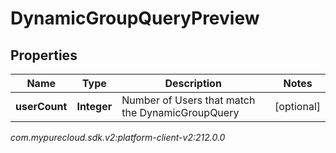 # DynamicGroupQueryPreview


## Properties

| Name | Type | Description | Notes |
| ------------ | ------------- | ------------- | ------------- |
| **userCount** | **Integer** | Number of Users that match the DynamicGroupQuery |  [optional] |




_com.mypurecloud.sdk.v2:platform-client-v2:212.0.0_
